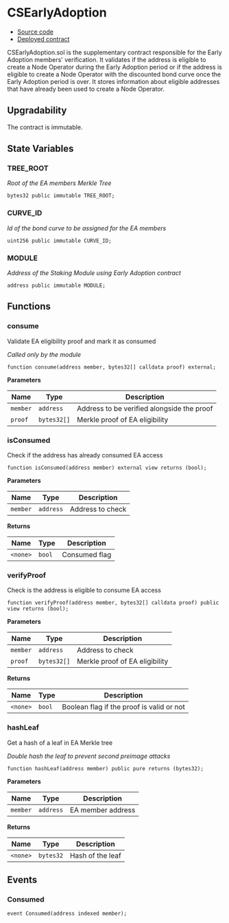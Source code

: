 # CSEarlyAdoption

- [Source code](https://github.com/lidofinance/community-staking-module/blob/fa7ba8a0bab685fc924aa1b135b8d59f4c6de497/src/CSEarlyAdoption.sol)
- [Deployed contract](https://etherscan.io/address/0x3D5148ad93e2ae5DedD1f7A8B3C19E7F67F90c0E)

CSEarlyAdoption.sol is the supplementary contract responsible for the Early Adoption members' verification. It validates if the address is eligible to create a Node Operator during the Early Adoption period or if the address is eligible to create a Node Operator with the discounted bond curve once the Early Adoption period is over. It stores information about eligible addresses that have already been used to create a Node Operator.

## Upgradability

The contract is immutable.

## State Variables

### TREE_ROOT

_Root of the EA members Merkle Tree_

```solidity
bytes32 public immutable TREE_ROOT;
```

### CURVE_ID

_Id of the bond curve to be assigned for the EA members_

```solidity
uint256 public immutable CURVE_ID;
```

### MODULE

_Address of the Staking Module using Early Adoption contract_

```solidity
address public immutable MODULE;
```

## Functions

### consume

Validate EA eligibility proof and mark it as consumed

_Called only by the module_

```solidity
function consume(address member, bytes32[] calldata proof) external;
```

**Parameters**

| Name     | Type        | Description                                |
| -------- | ----------- | ------------------------------------------ |
| `member` | `address`   | Address to be verified alongside the proof |
| `proof`  | `bytes32[]` | Merkle proof of EA eligibility             |

### isConsumed

Check if the address has already consumed EA access

```solidity
function isConsumed(address member) external view returns (bool);
```

**Parameters**

| Name     | Type      | Description      |
| -------- | --------- | ---------------- |
| `member` | `address` | Address to check |

**Returns**

| Name     | Type   | Description   |
| -------- | ------ | ------------- |
| `<none>` | `bool` | Consumed flag |

### verifyProof

Check is the address is eligible to consume EA access

```solidity
function verifyProof(address member, bytes32[] calldata proof) public view returns (bool);
```

**Parameters**

| Name     | Type        | Description                    |
| -------- | ----------- | ------------------------------ |
| `member` | `address`   | Address to check               |
| `proof`  | `bytes32[]` | Merkle proof of EA eligibility |

**Returns**

| Name     | Type   | Description                               |
| -------- | ------ | ----------------------------------------- |
| `<none>` | `bool` | Boolean flag if the proof is valid or not |

### hashLeaf

Get a hash of a leaf in EA Merkle tree

_Double hash the leaf to prevent second preimage attacks_

```solidity
function hashLeaf(address member) public pure returns (bytes32);
```

**Parameters**

| Name     | Type      | Description       |
| -------- | --------- | ----------------- |
| `member` | `address` | EA member address |

**Returns**

| Name     | Type      | Description      |
| -------- | --------- | ---------------- |
| `<none>` | `bytes32` | Hash of the leaf |

## Events

### Consumed

```solidity
event Consumed(address indexed member);
```
